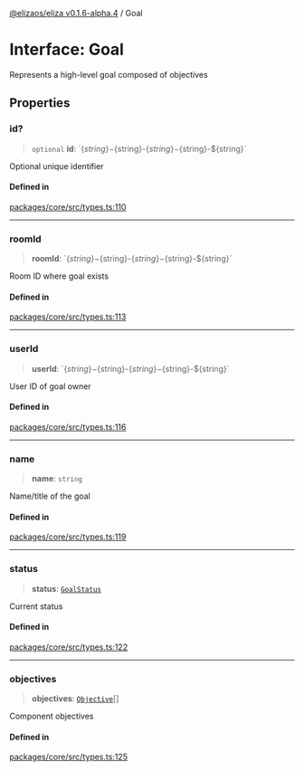 [@elizaos/eliza v0.1.6-alpha.4](../index.md) / Goal

# Interface: Goal

Represents a high-level goal composed of objectives

## Properties

### id?

> `optional` **id**: \`$\{string\}-$\{string\}-$\{string\}-$\{string\}-$\{string\}\`

Optional unique identifier

#### Defined in

[packages/core/src/types.ts:110](https://github.com/elizaos/eliza/blob/main/packages/core/src/types.ts#L110)

---

### roomId

> **roomId**: \`$\{string\}-$\{string\}-$\{string\}-$\{string\}-$\{string\}\`

Room ID where goal exists

#### Defined in

[packages/core/src/types.ts:113](https://github.com/elizaos/eliza/blob/main/packages/core/src/types.ts#L113)

---

### userId

> **userId**: \`$\{string\}-$\{string\}-$\{string\}-$\{string\}-$\{string\}\`

User ID of goal owner

#### Defined in

[packages/core/src/types.ts:116](https://github.com/elizaos/eliza/blob/main/packages/core/src/types.ts#L116)

---

### name

> **name**: `string`

Name/title of the goal

#### Defined in

[packages/core/src/types.ts:119](https://github.com/elizaos/eliza/blob/main/packages/core/src/types.ts#L119)

---

### status

> **status**: [`GoalStatus`](../enumerations/GoalStatus.md)

Current status

#### Defined in

[packages/core/src/types.ts:122](https://github.com/elizaos/eliza/blob/main/packages/core/src/types.ts#L122)

---

### objectives

> **objectives**: [`Objective`](Objective.md)[]

Component objectives

#### Defined in

[packages/core/src/types.ts:125](https://github.com/elizaos/eliza/blob/main/packages/core/src/types.ts#L125)
